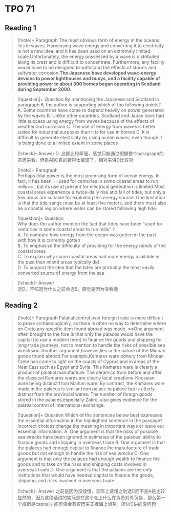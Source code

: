 # TPO 71
## Reading 1

> [!note]+ Paragraph
> The most obvious form of energy in the oceans lies in waves. Harnessing wave energy and converting it to electricity is not a new idea, and it has been used on an extremely limited scale.Unfortunately, the energy possessed by a wave is distributed along its crest and is difficult to concentrate. Furthermore, any facility would have to be designed to withstand the effects of storms and saltwater corrosion.**The Japanese have developed wave-energy devices to power lighthouses and buoys, and a facility capable of providing power to about 300 homes began operating in Scotland during September 2000.**

> [!question]+ Question
> By mentioning the Japanese and Scotland in paragraph 6, the author is supporting which of the following points?
> A. Some countries have come to depend heavily on power generated by the waves
> B. Unlike other countries. Scotland and Japan have had little success using energy from waves because of the effects of weather and corrosion
> C. The use of energy from waves is better suited for industrial purposes than it is for use in homes
> D. It is difficult to generate electricity by using ocean waves, even though it is being done to a limited extent in some places

> [!check]- Answer
> D.
> 这题比较牵强，感觉只能通过把握整个paragraph的意思来看，但是ABC真的错得太离谱了，相对来讲D比较对

> [!note]+ Paragraph  
> Perhaps tidal power is the most promising form of ocean energy. In fact, it has been ==used for centuries in some coastal areas to run mills== , but its use at present for electrical generation is limited.Most coastal areas experience a twice-daily rise and fall of tides, but only a few areas are suitable for exploiting this energy source. One limitation is that the tidal range must be at least five meters, and there must also be a coastal region where water can be stored following high tide.

> [!question]+ Question  
> Why does the author mention the fact that tides have been "used for centuries in some coastal areas to run mills" ?  
> A. To compare how energy from the ocean was gotten in the past with how it is currently gotten  
> B. To emphasize the difficulty of providing for the energy needs of the coastal areas  
> C. To explain why some coastal areas had more energy available in the past than inland areas typically did  
> D. To support the idea that the tides are probably the most easily converted source of energy from the sea

> [!check]- Answer  
> 选D，不知道为什么之前会选B，感觉是因为没看懂
>
## Reading 2

> [!note]+ Paragraph
> Palatial control over foreign trade is more difficult to prove archaeologically, as there is often no way to determine where on Crete any specific item found abroad was made. ==One argument often brought to the fore is that only the palaces would have the capital (to use a modern term) to finance the goods and shipping for long trade journeys, not to mention to handle the risks of possible sea wrecks==. Another argument,however,lies in the nature of the Minoan goods found abroad.For example,Kamares ware pottery from Minoan Crete has come to light on the coasts of Cyprus and in areas of the Near East such as Egypt and Syria. This Kamares ware is clearly a product of palatial manufacture. The ceramics from before and after the classical Kamares wares are clearly local creations-Knossian ware being distinct from Malhan ware. By contrast, the Kamares ware made in the palaces is similar from palace to palace but is utterly distinct from the provincial wares. The number of foreign goods stored in the palaces,especially Zakro, also gives evidence for the palatial control of international exchange.

> [!question]+ Question
> Which of the sentences below best expresses the essential information in the highlighted sentence in the passage? Incorrect choices change the meaning in important ways or leave out essential information.
> A. One argument is that the risks of possible sea wrecks have been ignored in estimates of the palaces' ability to finance goods and shipping in overseas trade
> B. One argument is that the palaces had enough capital to finance lhe manufacture of trade goods but not enough to handle the risk of sea wrecks
> C. One argument is that only the palaces had enough wealth to finance the goods and to take on the risks and shipping costs involved in overseas trade
> D. One argument is that the palaces are the only institutions that would have needed capital to finance the goods, shipping, and risks involved in overseas trade

> [!check]- Answer
> 之前是因为没读懂，实际上读懂之后选C而不是A是比较显然的，因为这段话讲的实际是在这个岛上什么在负责对外贸易，那么第一个推断是capital才能有资金有资历来支撑海上贸易，所以C讲的没问题


